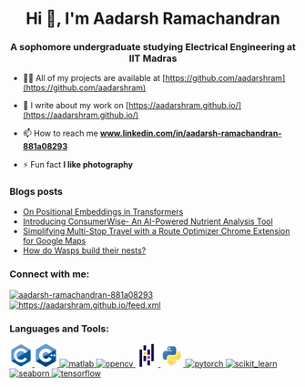 <h1 align="center">Hi 👋, I'm Aadarsh Ramachandran</h1>
<h3 align="center">A sophomore undergraduate studying Electrical Engineering at IIT Madras</h3>

- 👨‍💻 All of my projects are available at [https://github.com/aadarshram](https://github.com/aadarshram)

- 📝 I write about my work on [https://aadarshram.github.io/](https://aadarshram.github.io/)

- 📫 How to reach me **www.linkedin.com/in/aadarsh-ramachandran-881a08293**

- ⚡ Fun fact **I like photography**

### Blogs posts
<!-- BLOG-POST-LIST:START -->
- [On Positional Embeddings in Transformers](https://aadarshram.github.io/2025-04-04-On-Positional-Embeddings-in-Transformers/)
- [Introducing ConsumerWise- An AI-Powered Nutrient Analysis Tool](https://aadarshram.github.io/2024-10-03-ConsumerWise-An-AI-Powered-Nutrient-Analysis-Tool/)
- [Simplifying Multi-Stop Travel with a Route Optimizer Chrome Extension for Google Maps](https://aadarshram.github.io/2024-09-08-Simplifying-Multi-Stop-Travel-with-a-Route-Optimizer-Chrome-Extension-for-Google-Maps/)
- [How do Wasps build their nests?](https://aadarshram.github.io/2024-08-18-How-do-wasps-build-their-nests/)
<!-- BLOG-POST-LIST:END -->

<h3 align="left">Connect with me:</h3>
<p align="left">
<a href="https://linkedin.com/in/aadarsh-ramachandran-881a08293" target="blank"><img align="center" src="https://raw.githubusercontent.com/rahuldkjain/github-profile-readme-generator/master/src/images/icons/Social/linked-in-alt.svg" alt="aadarsh-ramachandran-881a08293" height="30" width="40" /></a>
<a href="https://aadarshram.github.io/feed.xml" target="blank"><img align="center" src="https://raw.githubusercontent.com/rahuldkjain/github-profile-readme-generator/master/src/images/icons/Social/rss.svg" alt="https://aadarshram.github.io/feed.xml" height="30" width="40" /></a>
</p>

<h3 align="left">Languages and Tools:</h3>
<p align="left"> <a href="https://www.cprogramming.com/" target="_blank" rel="noreferrer"> <img src="https://raw.githubusercontent.com/devicons/devicon/master/icons/c/c-original.svg" alt="c" width="40" height="40"/> </a> <a href="https://www.w3schools.com/cpp/" target="_blank" rel="noreferrer"> <img src="https://raw.githubusercontent.com/devicons/devicon/master/icons/cplusplus/cplusplus-original.svg" alt="cplusplus" width="40" height="40"/> </a> <a href="https://www.mathworks.com/" target="_blank" rel="noreferrer"> <img src="https://upload.wikimedia.org/wikipedia/commons/2/21/Matlab_Logo.png" alt="matlab" width="40" height="40"/> </a> <a href="https://opencv.org/" target="_blank" rel="noreferrer"> <img src="https://www.vectorlogo.zone/logos/opencv/opencv-icon.svg" alt="opencv" width="40" height="40"/> </a> <a href="https://pandas.pydata.org/" target="_blank" rel="noreferrer"> <img src="https://raw.githubusercontent.com/devicons/devicon/2ae2a900d2f041da66e950e4d48052658d850630/icons/pandas/pandas-original.svg" alt="pandas" width="40" height="40"/> </a> <a href="https://www.python.org" target="_blank" rel="noreferrer"> <img src="https://raw.githubusercontent.com/devicons/devicon/master/icons/python/python-original.svg" alt="python" width="40" height="40"/> </a> <a href="https://pytorch.org/" target="_blank" rel="noreferrer"> <img src="https://www.vectorlogo.zone/logos/pytorch/pytorch-icon.svg" alt="pytorch" width="40" height="40"/> </a> <a href="https://scikit-learn.org/" target="_blank" rel="noreferrer"> <img src="https://upload.wikimedia.org/wikipedia/commons/0/05/Scikit_learn_logo_small.svg" alt="scikit_learn" width="40" height="40"/> </a> <a href="https://seaborn.pydata.org/" target="_blank" rel="noreferrer"> <img src="https://seaborn.pydata.org/_images/logo-mark-lightbg.svg" alt="seaborn" width="40" height="40"/> </a> <a href="https://www.tensorflow.org" target="_blank" rel="noreferrer"> <img src="https://www.vectorlogo.zone/logos/tensorflow/tensorflow-icon.svg" alt="tensorflow" width="40" height="40"/> </a> </p>
